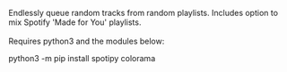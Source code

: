 Endlessly queue random tracks from random playlists. Includes option to mix Spotify 'Made for You' playlists. <br>
<br>
Requires python3 and the modules below: <br>

python3 -m pip install spotipy colorama <br>
 
